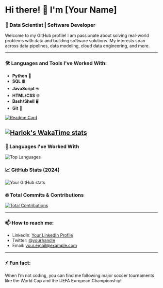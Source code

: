 # Hi there! 👋 I'm [Your Name]

### 🌱 Data Scientist | Software Developer

Welcome to my GitHub profile! I am passionate about solving real-world problems with data and building software solutions. My interests span across data pipelines, data modeling, cloud data engineering, and more.

---

### 🛠 Languages and Tools I've Worked With:
- **Python** 🐍
- **SQL** 🛢
- **JavaScript** ☕️
- **HTML/CSS** 🌐
- **Bash/Shell** 🖥
- **Git** 🌳

[![Readme Card](https://github-readme-stats.vercel.app/api/pin/?username=rashadmin&repo=rapid_care)](https://github.com/rashadmin/rapid_care)


[![Harlok's WakaTime stats](https://github-readme-stats.vercel.app/api/wakatime?username=rashadmin)](https://github.com/rashadmin/rapid_care)
---
### 🚀 Languages I've Worked With

![Top Languages](https://github-readme-stats.vercel.app/api/top-langs/?username=rashadmin&show_owner=true&hide=cython,c++,roff&layout=donut-vertical&langs_count=10&theme=transparent)

### 📈 GitHub Stats (2024)

![Your GitHub stats](https://github-readme-stats.vercel.app/api?username=rashadmin&show_icons=true&theme=transparent)

### 🔥 Total Commits & Contributions
[![Total Contributions](https://github-readme-stats.vercel.app/api?username=rashadmin&count_private=true&include_all_commits=true&theme=transparent)](https://github.com/rashadmin/)

---

### 📫 How to reach me:
- LinkedIn: [Your LinkedIn Profile](https://www.linkedin.com/in/yourname/)
- Twitter: [@yourhandle](https://twitter.com/yourhandle)
- Email: your.email@example.com

---

### ⚡ Fun fact:
When I’m not coding, you can find me following major soccer tournaments like the World Cup and the UEFA European Championship!


<!--
**rashadmin/rashadmin** is a ✨ _special_ ✨ repository because its `README.md` (this file) appears on your GitHub profile.

Here are some ideas to get you started:

- 🔭 I’m currently working on ...
- 🌱 I’m currently learning ...
- 👯 I’m looking to collaborate on ...
- 🤔 I’m looking for help with ...
- 💬 Ask me about ...
- 📫 How to reach me: ...
- 😄 Pronouns: ...
- ⚡ Fun fact: ...
-->
